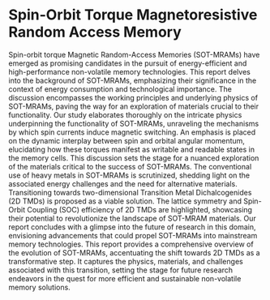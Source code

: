 # Spin-Orbit Torque Magnetoresistive Random Access Memory
Spin-orbit torque Magnetic Random-Access Memories (SOT-MRAMs) have emerged as promising candidates in the pursuit of energy-efficient and high-performance non-volatile memory technologies. This report delves into the background of SOT-MRAMs, emphasizing their significance in the context of energy consumption and technological importance. The discussion encompasses the working principles and underlying physics of SOT-MRAMs, paving the way for an exploration of materials crucial to their functionality. Our study elaborates thoroughly on the intricate physics underpinning the functionality of SOT-MRAMs, unraveling the mechanisms by which spin currents induce magnetic switching. An emphasis is placed on the dynamic interplay between spin and orbital angular momentum, elucidating how these torques manifest as writable and readable states in the memory cells. This discussion sets the stage for a nuanced exploration of the materials critical to the success of SOT-MRAMs. The conventional use of heavy metals in SOT-MRAMs is scrutinized, shedding light on the associated energy challenges and the need for alternative materials. Transitioning towards two-dimensional Transition Metal Dichalcogenides (2D TMDs) is proposed as a viable solution. The lattice symmetry and Spin-Orbit Coupling (SOC) efficiency of 2D TMDs are highlighted, showcasing their potential to revolutionize the landscape of SOT-MRAM materials. Our report concludes with a glimpse into the future of research in this domain, envisioning advancements that could propel SOT-MRAMs into mainstream memory technologies. This report provides a comprehensive overview of the evolution of SOT-MRAMs, accentuating the shift towards 2D TMDs as a transformative step. It captures the physics, materials, and challenges associated with this transition, setting the stage for future research endeavors in the quest for more efficient and sustainable non-volatile memory solutions.
